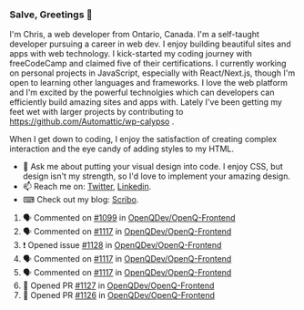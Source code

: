 ### Salve, Greetings 👋

I'm Chris, a web developer from Ontario, Canada. I'm a self-taught developer pursuing a career in web dev. I enjoy building beautiful sites and apps with web technology.
I kick-started my coding journey with freeCodeCamp and claimed five of their certifications.  I currently working on personal projects in JavaScript, especially with React/Next.js, though I'm open to learning other languages and frameworks. I love the web platform and I'm excited by the powerful technolgies which can developers can efficiently build amazing sites and apps with. Lately I've been getting my feet wet with larger projects by contributing to https://github.com/Automattic/wp-calypso .

When I get down to coding, I enjoy the satisfaction of creating complex interaction and the eye candy of adding styles to my HTML. 

- 💬 Ask me about putting your visual design into code. I enjoy CSS, but design isn't my strength, so I'd love to implement your amazing design.
- 📫 Reach me on: [Twitter](https://twitter.com/Christo28120856), [Linkedin](https://www.linkedin.com/in/christopher-stevers-07b9a5204/).
- ⌨ Check out my blog: [Scribo](https://christopherstevers.cf).
<!--
**Christopher-Stevers/Christopher-Stevers** is a ✨ _special_ ✨ repository because its `README.md` (this file) appears on your GitHub profile.

Here are some ideas to get you started:

- 🔭 I’m currently working on ...
- 🌱 I’m currently learning ...
- 👯 I’m looking to collaborate on ...
- 🤔 I’m looking for help with ...
- 😄 Pronouns: ...
- ⚡ Fun fact: ...
-->

<!--START_SECTION:activity-->
1. 🗣 Commented on [#1099](https://github.com/OpenQDev/OpenQ-Frontend/issues/1099) in [OpenQDev/OpenQ-Frontend](https://github.com/OpenQDev/OpenQ-Frontend)
2. 🗣 Commented on [#1117](https://github.com/OpenQDev/OpenQ-Frontend/issues/1117) in [OpenQDev/OpenQ-Frontend](https://github.com/OpenQDev/OpenQ-Frontend)
3. ❗️ Opened issue [#1128](https://github.com/OpenQDev/OpenQ-Frontend/issues/1128) in [OpenQDev/OpenQ-Frontend](https://github.com/OpenQDev/OpenQ-Frontend)
4. 🗣 Commented on [#1117](https://github.com/OpenQDev/OpenQ-Frontend/issues/1117) in [OpenQDev/OpenQ-Frontend](https://github.com/OpenQDev/OpenQ-Frontend)
5. 🗣 Commented on [#1117](https://github.com/OpenQDev/OpenQ-Frontend/issues/1117) in [OpenQDev/OpenQ-Frontend](https://github.com/OpenQDev/OpenQ-Frontend)
6. 💪 Opened PR [#1127](https://github.com/OpenQDev/OpenQ-Frontend/pull/1127) in [OpenQDev/OpenQ-Frontend](https://github.com/OpenQDev/OpenQ-Frontend)
7. 💪 Opened PR [#1126](https://github.com/OpenQDev/OpenQ-Frontend/pull/1126) in [OpenQDev/OpenQ-Frontend](https://github.com/OpenQDev/OpenQ-Frontend)
<!--END_SECTION:activity-->
